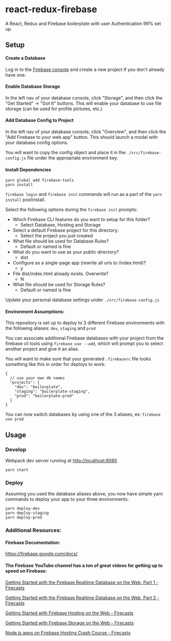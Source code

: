 # react-redux-firebase
A React, Redux and Firebase boilerplate with user Authentication 99% set up.

## Setup
#### Create a Database
Log in to the [Firebase console](https://console.firebase.google.com) and create a new project if you don't already have one.

#### Enable Database Storage
In the left nav of your database console, click "Storage", and then click the "Get Started" -> "Got It" buttons. This will enable your database to use file storage (can be used for profile pictures, etc.)

#### Add Database Config to Project
In the left nav of your database console, click "Overview", and then click the "Add Firebase to your web app" button. This should launch a modal with your database config options.

You will want to copy the config object and place it in the `./src/firebase-config.js` file under the appropriate environment key.

#### Install Dependencies

````
yarn global add firebase-tools
yarn install
````

`firebase login` and `firebase init` commands will run as a part of the `yarn install` postinstall.

Select the following options during the `firebase init` prompts:
* Which Firebase CLI features do you want to setup for this folder?
	* Select Database, Hosting and Storage
* Select a default Firebase project for this directory:
	* Select the project you just created
* What file should be used for Database Rules?
	* Default or named is fine
* What do you want to use as your public directory?
	* dist
* Configure as a single-page app (rewrite all urls to /index.html)?
	* y
* File dist/index.html already exists. Overwrite?
	* N
* What file should be used for Storage Rules?
	* Default or named is fine

Update your personal database settings under `./src/firebase-config.js`

#### Environment Assumptions:
This repository is set up to deploy to 3 different Firebase environments with the following aliases: `dev`, `staging` and `prod`

You can associate additional Firebase databases with your project from the firebase cli tools using `firebase use --add`, which will prompt you to select another project and give it an alias.

You will want to make sure that your generated `.firebaserc` file looks something like this in order for deploys to work:

````
{
  // use your own db names
  "projects": {
	"dev": "boilerplate",
	"staging": "boilerplate-staging",
	"prod": "boilerplate-prod"
  }
}
````

You can now switch databases by using one of the 3 aliases, ex: `firebase use prod`

## Usage
### Develop
Webpack dev server running at <http://localhost:8080>
````
yarn start
````

### Deploy
Assuming you used the database aliases above, you now have simple yarn commands to deploy your app to your three environments.

````
yarn deploy-dev
yarn deploy-staging
yarn deploy-prod
````

### Additional Resources:
#### Firebase Documentation:
<https://firebase.google.com/docs/>

#### The Firebase YouTube channel has a ton of great videos for getting up to speed on Firebase:

[Getting Started with the Firebase Realtime Database on the Web, Part 1 - Firecasts](https://www.youtube.com/watch?v=noB98K6A0TY)

[Getting Started with the Firebase Realtime Database on the Web, Part 2 - Firecasts](https://www.youtube.com/watch?v=dBscwaqNPuk)

[Getting Started with Firebase Hosting on the Web - Firecasts](https://www.youtube.com/watch?v=meofoNuK3vo)

[Getting Started with Firebase Storage on the Web - Firecasts](https://www.youtube.com/watch?v=SpxHVrpfGgU)

[Node.js apps on Firebase Hosting Crash Course - Firecasts](https://www.youtube.com/watch?v=LOeioOKUKI8)
